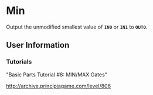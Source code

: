 # Min
Output the unmodified smallest value of **`IN0`** or **`IN1`** to **`OUT0`**.

## User Information

### Tutorials
"Basic Parts Tutorial #8: MIN/MAX Gates"

http://archive.principiagame.com/level/806